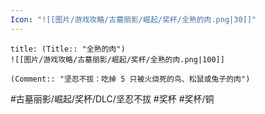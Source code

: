 ```yaml
---
Icon: "![[图片/游戏攻略/古墓丽影/崛起/奖杯/全熟的肉.png|30]]"
---
```

```ad-common-bronze-trophy
title: (Title:: "全熟的肉")
![[图片/游戏攻略/古墓丽影/崛起/奖杯/全熟的肉.png|100]]

(Comment:: "坚忍不拔：吃掉 5 只被火烧死的鸟、松鼠或兔子的肉")
```

#古墓丽影/崛起/奖杯/DLC/坚忍不拔 #奖杯 #奖杯/铜
